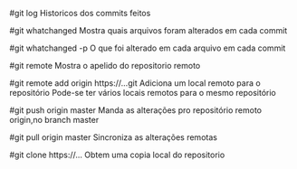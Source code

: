 #git log
Historicos dos commits feitos

#git whatchanged
Mostra quais arquivos foram alterados em cada commit

#git whatchanged -p
O que foi alterado em cada arquivo em cada commit

#git remote
Mostra o apelido do repositorio remoto

#git remote add origin https://...git
Adiciona um local remoto para o repositório
Pode-se ter vários locais remotos para o mesmo repositório

#git push origin master
Manda as alterações pro repositório remoto origin,no branch master

#git pull origin master
Sincroniza as alterações remotas

#git clone https://...
Obtem uma copia local do repositorio